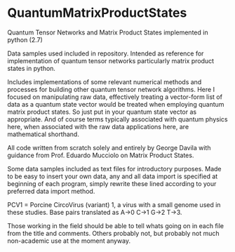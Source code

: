 # QuantumMatrixProductStates
Quantum Tensor Networks and Matrix Product States implemented in python (2.7)

Data samples used included in repository. Intended as reference for implementation of quantum tensor networks particularly matrix product states in python. 

Includes implementations of some relevant numerical methods and processes for building other quantum tensor network algorithms. Here I focused on manipulating raw data, effectively treating a vector-form list of data as a quantum state vector would be treated when employing quantum matrix product states. So just put in your quantum state vector as appropriate. And of course terms typically associated with quantum physics here, when associated with the raw data applications here, are mathematical shorthand. 

All code written from scratch solely and entirely by George Davila with guidance from Prof. Eduardo Mucciolo on Matrix Product States.

Some data samples included as text files for introductory purposes. Made to be easy to insert your own data, any and all data import is specified at beginning of each program, simply rewrite these lined according to your preferred data import method. 

PCV1 = Porcine CircoVirus (variant) 1, a virus with a small genome used in these studies. Base pairs translated as A->0 C->1 G->2 T->3.

Those working in the field should be able to tell whats going on in each file from the title and comments. Others probably not, but probably not much non-academic use at the moment anyway.
